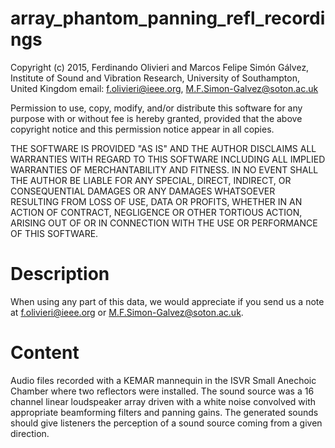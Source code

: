 # array_phantom_panning_refl_recordings

Copyright (c) 2015, Ferdinando Olivieri and Marcos Felipe Simón Gálvez, Institute of Sound and Vibration Research,
University of Southampton, United Kingdom
email: f.olivieri@ieee.org, M.F.Simon-Galvez@soton.ac.uk

Permission to use, copy, modify, and/or distribute this software for any 
purpose with or without fee is hereby granted, provided that the above
copyright notice and this permission notice appear in all copies.

THE SOFTWARE IS PROVIDED "AS IS" AND THE AUTHOR DISCLAIMS ALL WARRANTIES
WITH REGARD TO THIS SOFTWARE INCLUDING ALL IMPLIED WARRANTIES OF
MERCHANTABILITY AND FITNESS. IN NO EVENT SHALL THE AUTHOR BE LIABLE FOR
ANY SPECIAL, DIRECT, INDIRECT, OR CONSEQUENTIAL DAMAGES OR ANY DAMAGES
WHATSOEVER RESULTING FROM LOSS OF USE, DATA OR PROFITS, WHETHER IN AN
ACTION OF CONTRACT, NEGLIGENCE OR OTHER TORTIOUS ACTION, ARISING OUT OF
OR IN CONNECTION WITH THE USE OR PERFORMANCE OF THIS SOFTWARE.

Description
===========

When using any part of this data, we would appreciate if you send us a note at f.olivieri@ieee.org or M.F.Simon-Galvez@soton.ac.uk.

Content
=======

Audio files recorded with a KEMAR mannequin in the ISVR Small Anechoic Chamber where two reflectors were installed. The sound source was a 16 channel linear loudspeaker array driven with a white noise convolved with appropriate beamforming filters and panning gains. The generated sounds should give listeners the perception of a sound source coming from a given direction.


